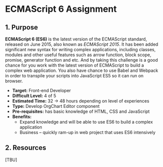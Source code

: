 # ECMAScript 6 Assignment

## 1. Purpose

**ECMAScript 6 (ES6)** is the latest version of the ECMAScript standard, released on June 2015, also known as *ECMAScript 2015*. It has been added significant new syntax for writing complex applications, including classes, modules and other useful features such as arrow function, block scope, promise, generator function and etc. And by taking this challenge is a good chance for you work with the latest version of ECMAScript to build a complex web application. You also have chance to use Babel and Webpack in order to transpile your scripts into JavaScript ES5 so it can run on browser.

- **Target:** Front-end Developer
- **Difficult Level:** 4 of 5
- **Estimated Time:** 32 -> 48 hours depending on level of experiences
- **Type:** Develop OrgChart Editor component
- **Pre-requisites:** has basic knowledge of HTML, CSS and JavaScript
- **Benefits:**
  - Expand knowledge and will be able to use ES6 to build a complex application
  - Business – quickly ram-up in web project that uses ES6 intensively

## 2. Resources

[TBU]
